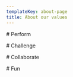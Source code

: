 ```yaml
---
templateKey: about-page
title: About our values
---
```

\# Perform

\# Challenge

\# Collaborate

\# Fun
